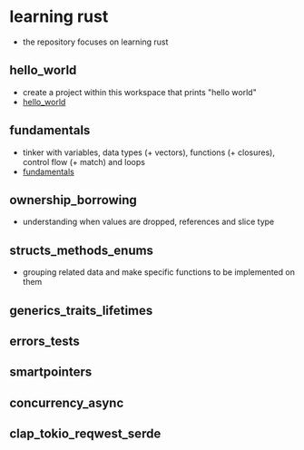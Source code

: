 # learning rust
- the repository focuses on learning rust

## hello_world
- create a project within this workspace that prints "hello world"
- [hello_world](hello_world/notes.md)

## fundamentals
- tinker with variables, data types (+ vectors), functions (+ closures), control flow (+ match) and loops
- [fundamentals](fundamentals/notes.md)

## ownership_borrowing
- understanding when values are dropped, references and slice type

## structs_methods_enums
- grouping related data and make specific functions to be implemented on them

## generics_traits_lifetimes

## errors_tests

## smartpointers

## concurrency_async

## clap_tokio_reqwest_serde
